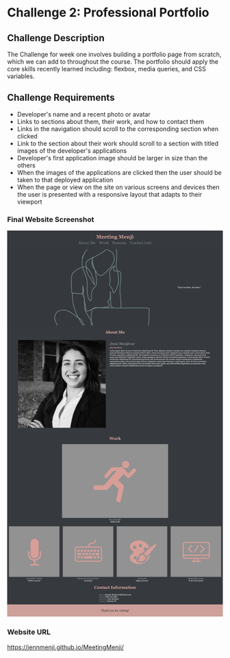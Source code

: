 # Challenge 2: Professional Portfolio

## Challenge Description
The Challenge for week one involves building a portfolio page from scratch, which we can add to throughout the course. The portfolio should apply the core skills recently learned including: flexbox, media queries, and CSS variables. 

## Challenge Requirements

* Developer's name and a recent photo or avatar
* Links to sections about them, their work, and how to contact them
* Links in the navigation should scroll to the corresponding section when clicked
* Link to the section about their work should scroll to a section with titled images of the developer's applications
* Developer's first application image should be larger in size than the others
* When the images of the applications are clicked then the user should be taken to that deployed application
* When the page or view on the site on various screens and devices then the user is presented with a responsive layout that adapts to their viewport

### Final Website Screenshot
![Website Screenshot](./assets/images/screenshot.png)

### Website URL
https://jennmenji.github.io/MeetingMenji/